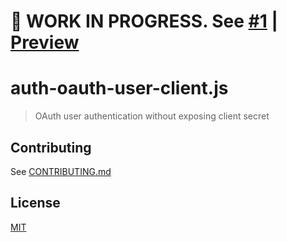 # 🚧 WORK IN PROGRESS. See [#1](https://github.com/octokit/auth-oauth-user-client.js/pull/1) | [Preview](https://github.com/octokit/auth-oauth-user-client.js/tree/initial-version#readme)

# auth-oauth-user-client.js

> OAuth user authentication without exposing client secret

## Contributing

See [CONTRIBUTING.md](CONTRIBUTING.md)

## License

[MIT](LICENSE)
